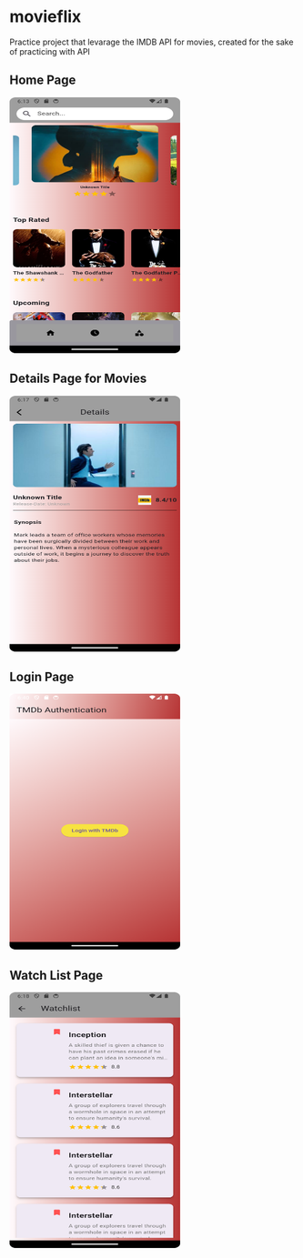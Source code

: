 # movieflix
Practice project that levarage the IMDB API for movies, created for the sake of practicing with API

## Home Page
<img src="https://github.com/pulemojatau/movieflix/blob/main/home.png" alt="Home Page" width="300" height="450">

## Details Page for Movies
<img src="https://github.com/pulemojatau/movieflix/blob/main/details.png" alt="Details Page" width="300" height="450">

## Login Page
<img src="https://github.com/pulemojatau/movieflix/blob/main/login.png" alt="Login Page" width="300" height="450">

## Watch List Page
<img src="https://github.com/pulemojatau/movieflix/blob/main/watchlist.png" alt="Watch List Page" width="300" height="450">

